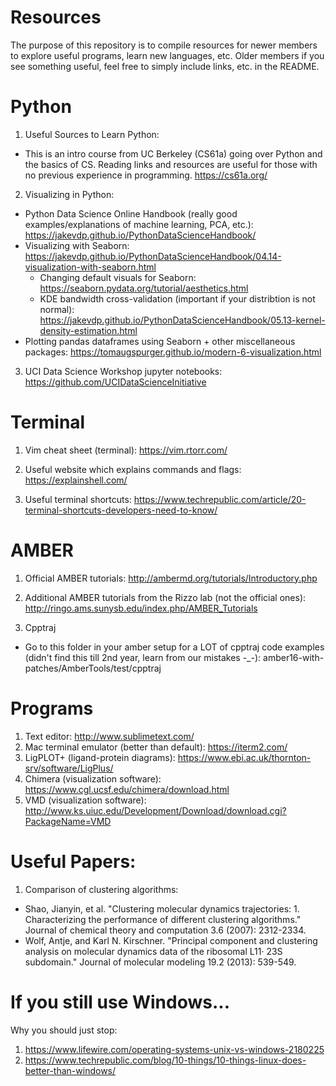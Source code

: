 # Resources
The purpose of this repository is to compile resources for newer members to explore useful programs, learn new languages, etc. Older members if you see something useful, feel free to simply include links, etc. in the README.

# Python
1. Useful Sources to Learn Python:
  - This is an intro course from UC Berkeley (CS61a) going over Python and the basics of CS. Reading links and resources are      useful for those with no previous experience in programming. https://cs61a.org/ 

2. Visualizing in Python:
  - Python Data Science Online Handbook (really good examples/explanations of machine learning, PCA, etc.): https://jakevdp.github.io/PythonDataScienceHandbook/
  - Visualizing with Seaborn: https://jakevdp.github.io/PythonDataScienceHandbook/04.14-visualization-with-seaborn.html 
      - Changing default visuals for Seaborn: https://seaborn.pydata.org/tutorial/aesthetics.html
      -  KDE bandwidth cross-validation (important if your distribtion is not normal): https://jakevdp.github.io/PythonDataScienceHandbook/05.13-kernel-density-estimation.html 
  - Plotting pandas dataframes using Seaborn + other miscellaneous packages: https://tomaugspurger.github.io/modern-6-visualization.html

3. UCI Data Science Workshop jupyter notebooks: https://github.com/UCIDataScienceInitiative 


# Terminal
1. Vim cheat sheet (terminal):
https://vim.rtorr.com/ 

2. Useful website which explains commands and flags:
https://explainshell.com/

3. Useful terminal shortcuts:
https://www.techrepublic.com/article/20-terminal-shortcuts-developers-need-to-know/

# AMBER
1. Official AMBER tutorials: http://ambermd.org/tutorials/Introductory.php 

2. Additional AMBER tutorials from the Rizzo lab (not the official ones): 
http://ringo.ams.sunysb.edu/index.php/AMBER_Tutorials

3. Cpptraj
  - Go to this folder in your amber setup for a LOT of cpptraj code examples (didn't find this till 2nd year, learn from our mistakes -_-): amber16-with-patches/AmberTools/test/cpptraj 

# Programs
1. Text editor: http://www.sublimetext.com/
2. Mac terminal emulator (better than default): https://iterm2.com/
3. LigPLOT+ (ligand-protein diagrams): https://www.ebi.ac.uk/thornton-srv/software/LigPlus/ 
4. Chimera (visualization software): https://www.cgl.ucsf.edu/chimera/download.html
5. VMD (visualization software): http://www.ks.uiuc.edu/Development/Download/download.cgi?PackageName=VMD

# Useful Papers:
1. Comparison of clustering algorithms: 
  - Shao, Jianyin, et al. "Clustering molecular dynamics trajectories: 1. Characterizing the performance of different clustering algorithms." Journal of chemical theory and computation 3.6 (2007): 2312-2334. 
  - Wolf, Antje, and Karl N. Kirschner. "Principal component and clustering analysis on molecular dynamics data of the ribosomal L11· 23S subdomain." Journal of molecular modeling 19.2 (2013): 539-549.

# If you still use Windows...

Why you should just stop: 
1. https://www.lifewire.com/operating-systems-unix-vs-windows-2180225 
2. https://www.techrepublic.com/blog/10-things/10-things-linux-does-better-than-windows/
